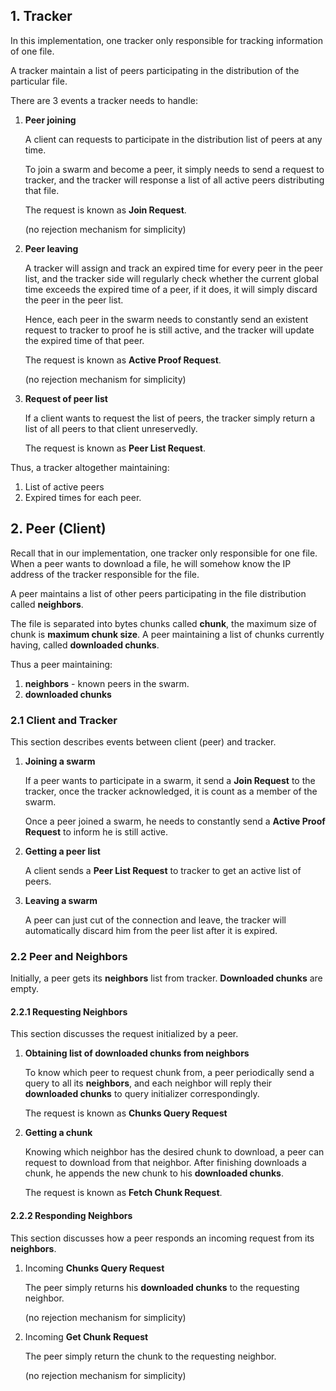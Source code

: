 ## 1. Tracker

In this implementation, one tracker only responsible for tracking information of one file.

A tracker maintain a list of peers participating in the distribution of the particular file.

There are 3 events a tracker needs to handle:

1. **Peer joining**

   A client can requests to participate in the distribution list of peers at any time.

   To join a swarm and become a peer, it simply needs to send a request to tracker, and the tracker will response a list of all active peers distributing that file.

   The request is known as **Join Request**.

   (no rejection mechanism for simplicity)

   

2. **Peer leaving**

   A tracker will assign and track an expired time for every peer in the peer list, and the tracker side  will regularly check whether the current global time exceeds the expired time of a peer, if it does, it will simply discard the peer in the peer list.

   Hence, each peer in the swarm needs to constantly send an existent request to tracker to proof he is still active, and the tracker will update the expired time of that peer.

   The request is known as **Active Proof Request**.

   (no rejection mechanism for simplicity)

   

3. **Request of peer list**

   If a client wants to request the list of peers, the tracker simply return a list of all peers to that client unreservedly. 

   The request is known as **Peer List Request**.



Thus, a tracker altogether maintaining:

1. List of active peers
2. Expired times for each peer.



## 2. Peer (Client)

Recall that in our implementation, one tracker only responsible for one file. When a peer wants to download a file, he will somehow know the IP address of the tracker responsible for the file.

A peer maintains a list of other peers participating in the file distribution called **neighbors**. 

The file is separated into bytes chunks called **chunk**, the maximum size of chunk is **maximum chunk size**. A peer maintaining a list of chunks currently having, called **downloaded chunks**.

Thus a peer maintaining:

1. **neighbors** - known peers in the swarm.
2. **downloaded chunks**





### 2.1 Client and Tracker

This section describes events between client (peer) and tracker.

1. **Joining a swarm**

   If a peer wants to participate in a swarm, it send a **Join Request** to the tracker, once the tracker acknowledged, it is count as a member of the swarm.

   Once a peer joined a swarm, he needs to constantly send a **Active Proof Request** to inform he is still active.

   

2. **Getting a peer list**

   A client sends a **Peer List Request** to tracker to get an active list of peers.

   

3. **Leaving a swarm**

   A peer can just cut of the connection and leave, the tracker will automatically discard him from the peer list after it is expired.



### 2.2 Peer and Neighbors

Initially, a peer gets its **neighbors** list from tracker. **Downloaded chunks** are empty.

#### 2.2.1 Requesting Neighbors

This section discusses the request initialized by a peer.

1. **Obtaining list of downloaded chunks from neighbors**

   To know which peer to request chunk from, a peer periodically send a query to all its **neighbors**, and each neighbor will reply their **downloaded chunks** to query initializer correspondingly. 

   The request is known as **Chunks Query Request**

   

2. **Getting a chunk**

   Knowing which neighbor has the desired chunk to download, a peer can request to download from that neighbor. After finishing downloads a chunk, he appends the new chunk to his **downloaded chunks**.

   The request is known as **Fetch Chunk Request**.



#### 2.2.2 Responding Neighbors

This section discusses how a peer responds an incoming request from its **neighbors**.

1. Incoming **Chunks Query Request**

   The peer simply returns his **downloaded chunks** to the requesting neighbor.

   (no rejection mechanism for simplicity)

   

2. Incoming **Get Chunk Request**

   The peer simply return the chunk to the requesting neighbor.

   (no rejection mechanism for simplicity)
